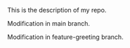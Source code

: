 This is the description of my repo.

Modification in main branch.

Modification in feature-greeting branch.
